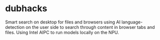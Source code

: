 # dubhacks

Smart search on desktop for files and browsers using AI language-detection on the user side to search through content in browser tabs and files. Using Intel AIPC to run models locally on the NPU. 
